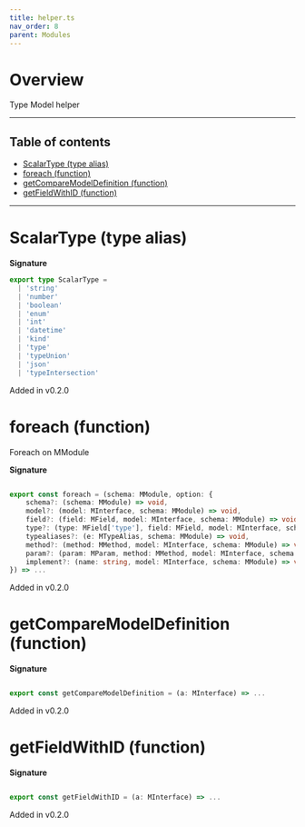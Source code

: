 ```yaml
---
title: helper.ts
nav_order: 8
parent: Modules
---
```


# Overview

Type Model helper

---

<h2 class="text-delta">Table of contents</h2>

- [ScalarType (type alias)](#scalartype-type-alias)
- [foreach (function)](#foreach-function)
- [getCompareModelDefinition (function)](#getcomparemodeldefinition-function)
- [getFieldWithID (function)](#getfieldwithid-function)

---

# ScalarType (type alias)

**Signature**

```ts
export type ScalarType =
  | 'string'
  | 'number'
  | 'boolean'
  | 'enum'
  | 'int'
  | 'datetime'
  | 'kind'
  | 'type'
  | 'typeUnion'
  | 'json'
  | 'typeIntersection'
```

Added in v0.2.0

# foreach (function)

Foreach on MModule

**Signature**

```ts

export const foreach = (schema: MModule, option: {
    schema?: (schema: MModule) => void,
    model?: (model: MInterface, schema: MModule) => void,
    field?: (field: MField, model: MInterface, schema: MModule) => void,
    type?: (type: MField['type'], field: MField, model: MInterface, schema: MModule) => void,
    typealiases?: (e: MTypeAlias, schema: MModule) => void,
    method?: (method: MMethod, model: MInterface, schema: MModule) => void,
    param?: (param: MParam, method: MMethod, model: MInterface, schema: MModule) => void,
    implement?: (name: string, model: MInterface, schema: MModule) => void
}) => ...

```

Added in v0.2.0

# getCompareModelDefinition (function)

**Signature**

```ts

export const getCompareModelDefinition = (a: MInterface) => ...

```

Added in v0.2.0

# getFieldWithID (function)

**Signature**

```ts

export const getFieldWithID = (a: MInterface) => ...

```

Added in v0.2.0
